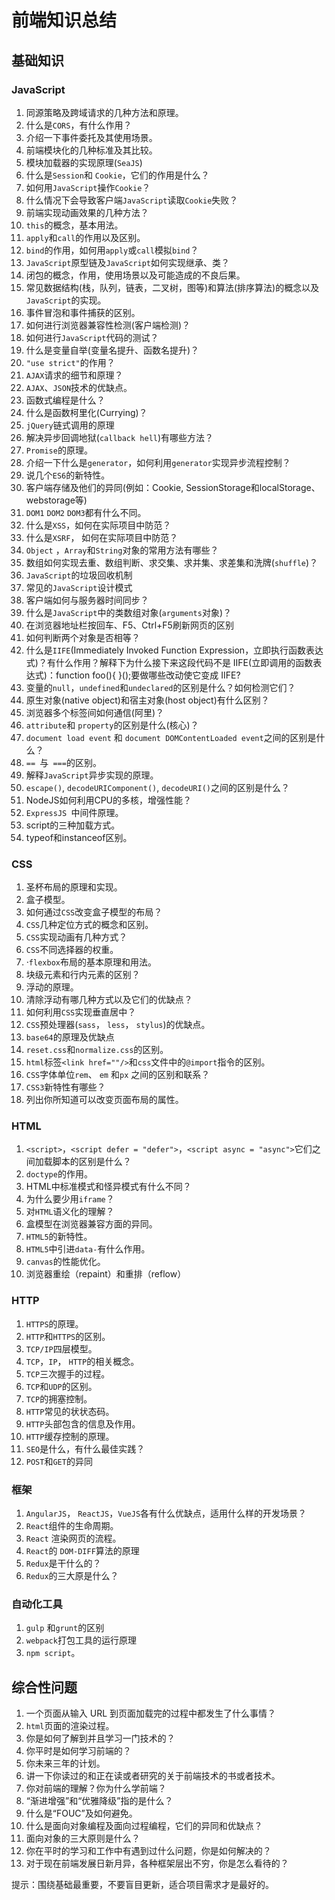 # 前端知识总结


## 基础知识

### JavaScript

1. 同源策略及跨域请求的几种方法和原理。
2. 什么是`CORS`，有什么作用？
3. 介绍一下事件委托及其使用场景。
4. 前端模块化的几种标准及其比较。
5. 模块加载器的实现原理(`SeaJS`)
6. 什么是`Session`和 `Cookie`，它们的作用是什么？
7. 如何用`JavaScript`操作`Cookie`？
8. 什么情况下会导致客户端`JavaScript`读取`Cookie`失败？
9. 前端实现动画效果的几种方法？
10. `this`的概念，基本用法。
11. `apply`和`call`的作用以及区别。
12. `bind`的作用，如何用`apply`或`call`模拟`bind`？
13. `JavaScript`原型链及`JavaScript`如何实现继承、类？
14. 闭包的概念，作用，使用场景以及可能造成的不良后果。
15. 常见数据结构(栈，队列，链表，二叉树，图等)和算法(排序算法)的概念以及`JavaScript`的实现。
16. 事件冒泡和事件捕获的区别。
17. 如何进行浏览器兼容性检测(客户端检测)？
18. 如何进行`JavaScript`代码的测试？
19. 什么是变量自举(变量名提升、函数名提升)？
20. `"use strict"`的作用？
21. `AJAX`请求的细节和原理？
22. `AJAX`、`JSON`技术的优缺点。
23. 函数式编程是什么？
24. 什么是函数柯里化(Currying)？
25. `jQuery`链式调用的原理
26. 解决异步回调地狱(`callback hell`)有哪些方法？
27. `Promise`的原理。
28. 介绍一下什么是`generator`，如何利用`generator`实现异步流程控制？
29. 说几个`ES6`的新特性。
30. 客户端存储及他们的异同(例如：Cookie, SessionStorage和localStorage、webstorage等)
31. `DOM1` `DOM2` `DOM3`都有什么不同。
32. 什么是`XSS`，如何在实际项目中防范？
33. 什么是`XSRF`， 如何在实际项目中防范？
34. `Object` ，`Array`和`String`对象的常用方法有哪些？
35. 数组如何实现去重、数组判断、求交集、求并集、求差集和洗牌(`shuffle`)？
36. `JavaScript`的垃圾回收机制
37. 常见的`JavaScript`设计模式
38. 客户端如何与服务器时间同步？
39. 什么是`JavaScript`中的类数组对象(`arguments`对象)？
40. 在浏览器地址栏按回车、F5、Ctrl+F5刷新网页的区别
41. 如何判断两个对象是否相等？
42. 什么是`IIFE`(Immediately Invoked Function Expression，立即执行函数表达式)？有什么作用？解释下为什么接下来这段代码不是 IIFE(立即调用的函数表达式)：function foo(){ }();要做哪些改动使它变成 IIFE?
43. 变量的`null`，`undefined`和`undeclared`的区别是什么？如何检测它们？
44. 原生对象(native object)和宿主对象(host object)有什么区别？
45. 浏览器多个标签间如何通信(阿里)？
46. `attribute`和 `property`的区别是什么(核心)？
47. `document load event` 和 `document DOMContentLoaded event`之间的区别是什么？
48. `== `与` ===`的区别。
49. 解释`JavaScript`异步实现的原理。
50. `escape()`, `decodeURIComponent()`, `decodeURI()`之间的区别是什么？
51. NodeJS如何利用CPU的多核，增强性能？
52. `ExpressJS `中间件原理。
53. script的三种加载方式。
54. typeof和instanceof区别。

### CSS

1. 圣杯布局的原理和实现。
2. 盒子模型。
3. 如何通过`CSS`改变盒子模型的布局？
4. `CSS`几种定位方式的概念和区别。
5. `CSS`实现动画有几种方式？
6. `CSS`不同选择器的权重。
7. ·`flexbox`布局的基本原理和用法。
8. 块级元素和行内元素的区别？
9. 浮动的原理。
10. 清除浮动有哪几种方式以及它们的优缺点？
11. 如何利用`CSS`实现垂直居中？
12. `CSS`预处理器(`sass`， `less`， `stylus`)的优缺点。
13. `base64`的原理及优缺点
14. `reset.css`和`normalize.css`的区别。
15. `html`标签`<link href=""/>`和`css`文件中的`@import`指令的区别。
16. `CSS`字体单位`rem`、 `em` 和`px` 之间的区别和联系？
17. `CSS3`新特性有哪些？
18. 列出你所知道可以改变页面布局的属性。

### HTML

1.  `<script>`，`<script defer = "defer">`，`<script async = "async">`它们之间加载脚本的区别是什么？
2.  `doctype`的作用。
3.  HTML中标准模式和怪异模式有什么不同？
4.  为什么要少用`iframe`？
5.  对`HTML`语义化的理解？
6.  盒模型在浏览器兼容方面的异同。
7.  `HTML5`的新特性。
8.  `HTML5`中引进`data-`有什么作用。
9.  `canvas`的性能优化。
10.  浏览器重绘（repaint）和重排（reflow）

### HTTP

1. `HTTPS`的原理。
2. `HTTP`和`HTTPS`的区别。
3. `TCP/IP`四层模型。
4. `TCP`，`IP`， `HTTP`的相关概念。
5. `TCP`三次握手的过程。
6. `TCP`和`UDP`的区别。
7. `TCP`的拥塞控制。
8. `HTTP`常见的状状态码。
9. `HTTP`头部包含的信息及作用。
10. `HTTP`缓存控制的原理。
11. `SEO`是什么，有什么最佳实践？
12. `POST`和`GET`的异同

### 框架

1. `AngularJS`， `ReactJS`，`VueJS`各有什么优缺点，适用什么样的开发场景？
2. `React`组件的生命周期。
3. `React` 渲染网页的流程。
4. `React`的 `DOM-DIFF`算法的原理
5. `Redux`是干什么的？
6. `Redux`的三大原是什么？

### 自动化工具

1. `gulp` 和`grunt`的区别
2. `webpack`打包工具的运行原理
3. `npm script`。

## 综合性问题

1. 一个页面从输入 URL 到页面加载完的过程中都发生了什么事情？
2. `html`页面的渲染过程。
3. 你是如何了解到并且学习一门技术的？
4. 你平时是如何学习前端的？
5. 你未来三年的计划。
6. 讲一下你读过的和正在读或者研究的关于前端技术的书或者技术。
7. 你对前端的理解？你为什么学前端？
8. “渐进增强”和“优雅降级”指的是什么？
9. 什么是“FOUC”及如何避免。
10. 什么是面向对象编程及面向过程编程，它们的异同和优缺点？
11. 面向对象的三大原则是什么？
12. 你在平时的学习和工作中有遇到过什么问题，你是如何解决的？
13. 对于现在前端发展日新月异，各种框架层出不穷，你是怎么看待的？

   提示：围绕基础最重要，不要盲目更新，适合项目需求才是最好的。
